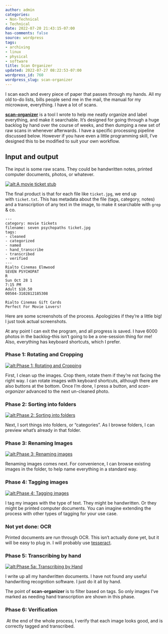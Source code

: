 ```yaml
---
author: admin
categories:
- Non-Technical
- Technical
date: 2022-07-20 21:43:15-07:00
has-comments: false
source: wordpress
tags:
- archiving
- linux
- physical
- software
title: Scan Organizer
updated: 2022-07-27 08:22:53-07:00
wordpress_id: 760
wordpress_slug: scan-organizer
---
```

I scan each and every piece of paper that passes through my hands. All my old to-do lists, bills people send me in the mail, the manual for my microwave, everything. I have a lot of scans.

**[scan-organizer](https://github.com/za3k/scan-organizer)** is a tool I wrote to help me neatly organize and label everything, and make it searchable. It’s designed for going through a huge backlog by hand over the course of weeks, and then dumping a new set of raw scans in whenever afterwards. I have a specific processing pipeline discussed below. However if you have even a little programming skill, I’ve designed this to be modified to suit your own workflow.

## [](https://github.com/za3k/scan-organizer#input-and-output)Input and output

The input is some raw scans. They could be handwritten notes, printed computer documents, photos, or whatever.

[![alt:A movie ticket stub](https://github.com/za3k/scan-organizer/raw/master/screenshots/sample_image.jpg)](https://github.com/za3k/scan-organizer/blob/master/screenshots/sample_image.jpg)

The final product is that for each file like `ticket.jpg`, we end up with `ticket.txt`. This has metadata about the file (tags, category, notes) and a transcription of any text in the image, to make it searchable with `grep` & co.

```
---
category: movie tickets
filename: seven psychopaths ticket.jpg
tags:
- cleaned
- categorized
- named
- hand_transcribe
- transcribed
- verified
---
Rialto Cinemas Elmwood
SEVEN PSYCHOPAT
R
Sun Oct 28 1
7:15 PM
Adult $10.50
00504-3102812185308

Rialto Cinemas Gift Cards
Perfect For Movie Lovers!
```

Here are some screenshots of the process. Apologizies if they’re a little big! I just took actual screenshots.

At any point I can exit the program, and all progress is saved. I have 6000 photos in the backlog–this isn’t going to be a one-session thing for me! Also, everything has keyboard shortcuts, which I prefer.

### [](https://github.com/za3k/scan-organizer#phase-1-rotating-and-cropping)Phase 1: Rotating and Cropping

[![alt:Phase 1: Rotating and Cropping](https://github.com/za3k/scan-organizer/raw/master/screenshots/phase1.png)](https://github.com/za3k/scan-organizer/blob/master/screenshots/phase1.png)

First, I clean up the images. Crop them, rotate them if they’re not facing the right way. I can rotate images with keyboard shortcuts, although there are also buttons at the bottom. Once I’m done, I press a button, and *scan-organizer* advanced to the next un-cleaned photo.

### [](https://github.com/za3k/scan-organizer#phase-2-sorting-into-folders)Phase 2: Sorting into folders

[![alt:Phase 2: Sorting into folders](https://github.com/za3k/scan-organizer/raw/master/screenshots/phase2.png)](https://github.com/za3k/scan-organizer/blob/master/screenshots/phase2.png)

Next, I sort things into folders, or “categories”. As I browse folders, I can preview what’s already in that folder.

### [](https://github.com/za3k/scan-organizer#phase-3-renaming-images)Phase 3: Renaming Images

[![alt:Phase 3: Renaming images](https://github.com/za3k/scan-organizer/raw/master/screenshots/phase3.png)](https://github.com/za3k/scan-organizer/blob/master/screenshots/phase3.png)

Renaming images comes next. For convenience, I can browse existing images in the folder, to help name everything in a standard way.

### [](https://github.com/za3k/scan-organizer#phase-4-tagging-images)Phase 4: Tagging images

[![alt:Phase 4: Tagging images](https://github.com/za3k/scan-organizer/raw/master/screenshots/phase4.png)](https://github.com/za3k/scan-organizer/blob/master/screenshots/phase4.png)

I tag my images with the type of text. They might be handwritten. Or they might be printed computer documents. You can imagine extending the process with other types of tagging for your use case.

### [](https://github.com/za3k/scan-organizer#not-done-ocr)Not yet done: OCR

Printed documents are run through OCR. This isn’t actually done yet, but it will be easy to plug in. I will probably use [tesseract](https://github.com/tesseract-ocr/tesseract).

### [](https://github.com/za3k/scan-organizer#phase-5-transcribing-by-hand)Phase 5: Transcribing by hand

[![alt:Phase 5a: Transcribing by Hand](https://github.com/za3k/scan-organizer/raw/master/screenshots/phase5.png)](https://github.com/za3k/scan-organizer/blob/master/screenshots/phase5.png)

I write up all my handwritten documents. I have not found any useful handwriting recognition software. I just do it all by hand.

The point of **scan-organizer** is to filter based on tags. So only images I’ve marked as needing hand transcription are shown in this phase.

### [](https://github.com/za3k/scan-organizer#phase-6-verification)Phase 6: Verification

[](https://github.com/za3k/scan-organizer/blob/master/screenshots/phase6.png) At the end of the whole process, I verify that each image looks good, and is correctly tagged and transcribed.
